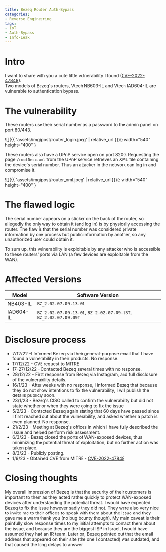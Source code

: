 ```yaml
---
title: Bezeq Router Auth-Bypass
categories:
- Reverse Engineering
tags:
- IoT
- Auth-Bypass
- Info-Leak
---
```


# Intro
I want to share with you a cute little vulnerability I found ([CVE-2022-47848](https://cve.mitre.org/cgi-bin/cvename.cgi?name=CVE-2022-47848)).  
Two models of Bezeq's routers, Vtech NB603-IL and Vtech IAD604-IL are vulnerable to authentication bypass.
# The vulnerability
These routers use their serial number as a password to the admin panel on port 80/443. 

![]({{ 'assets/img/post/router_login.jpeg' | relative_url }}){: width="540" height="400" }

These routers also have a UPnP service open on port 8200.
Requesting the page `/rootDesc.xml` from the UPnP service retrieves an XML file containing the device's serial number.
Thus an attacker in the network can log in and compromise it.

![]({{ 'assets/img/post/router_xml.jpeg' | relative_url }}){: width="540" height="400" }



# The flawed logic
The serial number appears on a sticker on the back of the router, so allegedly the only way to obtain it (and log in) is by physically accessing the router.
The flaw is that the serial number was considered private information by one process but public information by another, so any unauthorized user could obtain it.

To sum up, this vulnerability is exploitable by any attacker who is accessible to these routers' ports via LAN (a few devices are exploitable from the WAN).

# Affected Versions


| Model | Software Version |
| -------- | -------- |
| NB403-IL   |  `BZ_2.02.07.09.13.01`     | 
|IAD604-IL |  `BZ_2.02.07.09.13.01`, `BZ_2.02.07.09.13T`, `BZ_2.02.07.09.09T`   | 



# Disclosure process
- 7/12/22 -I Informed Bezeq via their general-purpose email that I have found a vulnerability in their products. No response. 
- 17/12/22 - CVE request to MITRE
- 17-27/12/22 - Contacted Bezeq several times with no response.
- 28/12/22 - First response from Bezeq via Instagram, and full disclosure of the vulnerability details.
- 16/1/23 - After weeks with no response, I informed Bezeq that because they do not show intentions to fix the vulnerability, I will publish the details publicly soon.
- 23/1/23 - Bezeq's CISO called to confirm the vulnerability but did not state whether or when they were going to fix the issue.
- 5/2/23 - Contacted Bezeq again stating that 60 days have passed since I first reached out about the vulnerability, and asked whether a patch is even planned. No response.
- 21/2/23 - Meeting at Bezeq's offices in which I have fully described the issue and helped perform risk assessment.
- 6/3/23 - Bezeq  closed the ports of WAN-exposed devices, thus minimizing the potential threat of exploitation, but no further action was taken place.
- 8/3/23 - Publicly posting.
- 1/9/23 - Obtained CVE from MITRE - [CVE-2022-47848](https://cve.mitre.org/cgi-bin/cvename.cgi?name=CVE-2022-47848)

# Closing thoughts
My overall impression of Bezeq is that the security of their customers is important to them as they acted rather quickly to protect WAN-exposed devices after understanding the potential threat. I would have expected Bezeq to fix the issue however sadly they did not.
They were also very nice to invite me to their offices to speak with them about the issue and they gave me a warm thank you (no bug bounty though).
My main caveat is their painfully slow response times to my initial attempts to contact them about the issue, and because they are the biggest ISP in Israel, I would have assumed they had an IR team.
Later on, Bezeq pointed out that the email address that appeared on their site (the one I contacted) was outdated, and that caused the long delays to answer.
